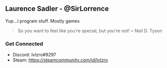 ## Laurence Sadler - @SirLorrence

Yup...I program stuff. Mostly games

>So you want to feel like you're special, but you're not!
> ~ Neil D. Tyson 

### Get Connected
- Discord: lvlzro#9297
- Steam: https://steamcommunity.com/id/lvlzro



<!--
**SirLorrence/SirLorrence** is a ✨ _special_ ✨ repository because its `README.md` (this file) appears on your GitHub profile.

Here are some ideas to get you started:

- 🔭 I’m currently working on ...
- 🌱 I’m currently learning ...
- 👯 I’m looking to collaborate on ...
- 🤔 I’m looking for help with ...
- 💬 Ask me about ...
- 📫 How to reach me: ...
- 😄 Pronouns: ...
- ⚡ Fun fact: ...
-->
